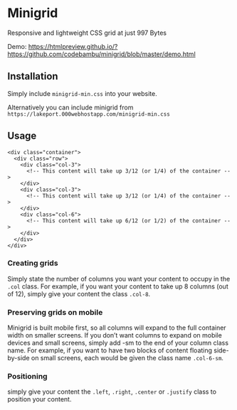 # Minigrid
Responsive and lightweight CSS grid at just 997 Bytes

Demo: https://htmlpreview.github.io/?https://github.com/codebambu/minigrid/blob/master/demo.html

## Installation
Simply include `minigrid-min.css` into your website.

Alternatively you can include minigrid from `https://lakeport.000webhostapp.com/minigrid-min.css`

## Usage 
```
<div class="container">
  <div class="row">
    <div class="col-3">
      <!-- This content will take up 3/12 (or 1/4) of the container -->
    </div>
    <div class="col-3">
      <!-- This content will take up 3/12 (or 1/4) of the container -->
    </div>
    <div class="col-6">
      <!-- This content will take up 6/12 (or 1/2) of the container -->
    </div>
  </div>
</div>
```
### Creating grids
Simply state the number of columns you want your content to occupy in the `.col` class.
For example, if you want your content to take up 8 columns (out of 12), simply give your content the class `.col-8`.

### Preserving grids on mobile
Minigrid is built mobile first, so all columns will expand to the full container width on smaller screens. If you don’t want columns to expand on mobile devices and small screens, simply add -sm to the end of your column class name.
For example, if you want to have two blocks of content floating side-by-side on small screens, each would be given the class name `.col-6-sm`.

### Positioning
simply give your content the `.left`, `.right`, `.center` or `.justify` class to position your content.

